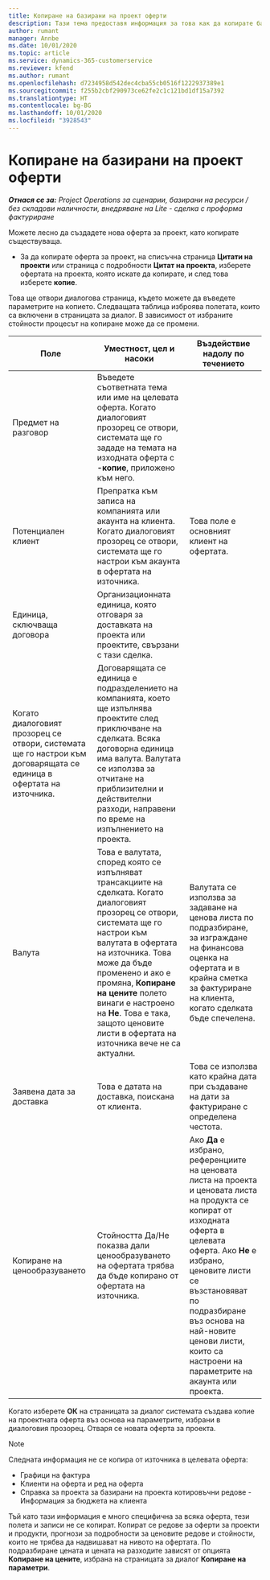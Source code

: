 ```yaml
---
title: Копиране на базирани на проект оферти
description: Тази тема предоставя информация за това как да копирате базирани на проект оферти в Project Operations.
author: rumant
manager: Annbe
ms.date: 10/01/2020
ms.topic: article
ms.service: dynamics-365-customerservice
ms.reviewer: kfend
ms.author: rumant
ms.openlocfilehash: d7234958d542dec4cba55cb0516f1222937389e1
ms.sourcegitcommit: f255b2cbf290973ce62fe2c1c121bd1df15a7392
ms.translationtype: HT
ms.contentlocale: bg-BG
ms.lasthandoff: 10/01/2020
ms.locfileid: "3928543"
---
```

# <a name="copy-project-based-quotes"></a>Копиране на базирани на проект оферти

_**Отнася се за:** Project Operations за сценарии, базирани на ресурси / без складови наличности, внедряване на Lite - сделка с проформа фактуриране_

Можете лесно да създадете нова оферта за проект, като копирате съществуваща. 

- За да копирате оферта за проект, на списъчна страница **Цитати на проекти** или страница с подробности **Цитат на проекта**, изберете офертата на проекта, която искате да копирате, и след това изберете **копие**.

Това ще отвори диалогова страница, където можете да въведете параметрите на копието. Следващата таблица изброява полетата, които са включени в страницата за диалог. В зависимост от избраните стойности процесът на копиране може да се промени.

| **Поле** | **Уместност, цел и насоки** | **Въздействие надолу по течението** |
| --- | --- | --- |
| Предмет на разговор | Въведете съответната тема или име на целевата оферта. Когато диалоговият прозорец се отвори, системата ще го зададе на темата на изходната оферта с **-копие**, приложено към него. | |
| Потенциален клиент | Препратка към записа на компанията или акаунта на клиента. Когато диалоговият прозорец се отвори, системата ще го настрои към акаунта в офертата на източника. | Това поле е основният клиент на офертата. |
| Единица, сключваща договора | Организационната единица, която отговаря за доставката на проекта или проектите, свързани с тази сделка.
Когато диалоговият прозорец се отвори, системата ще го настрои към договарящата се единица в офертата на източника. | Договарящата се единица е подразделението на компанията, което ще изпълнява проектите след приключване на сделката. Всяка договорна единица има валута. Валутата се използва за отчитане на приблизителни и действителни разходи, направени по време на изпълнението на проекта. |
| Валута | Това е валутата, според която се изпълняват трансакциите на сделката. Когато диалоговият прозорец се отвори, системата ще го настрои към валутата в офертата на източника. Това може да бъде променено и ако е промяна, **Копиране на цените** полето винаги е настроено на **Не**. Това е така, защото ценовите листи в офертата на източника вече не са актуални. | Валутата се използва за задаване на ценова листа по подразбиране, за изграждане на финансова оценка на офертата и в крайна сметка за фактуриране на клиента, когато сделката бъде спечелена. |
| Заявена дата за доставка | Това е датата на доставка, поискана от клиента. | Това се използва като крайна дата при създаване на дати за фактуриране с определена честота. |
| Копиране на ценообразуването | Стойността Да/Не показва дали ценообразуването на офертата трябва да бъде копирано от офертата на източника. | Ако **Да** е избрано, референциите на ценовата листа на проекта и ценовата листа на продукта се копират от изходната оферта в целевата оферта. Ако **Не** е избрано, ценовите листи се възстановяват по подразбиране въз основа на най-новите ценови листи, които са настроени на параметрите на акаунта или проекта. |

Когато изберете **ОК** на страницата за диалог системата създава копие на проектната оферта въз основа на параметрите, избрани в диалоговия прозорец. Отваря се новата оферта за проекта. 

> [!NOTE]
> Следната информация не се копира от източника в целевата оферта:
>
> - Графици на фактура
> - Клиенти на оферта и ред на оферта
> - Справка за проекта за базирани на проекта котировъчни редове - Информация за бюджета на клиента
>
>Тъй като тази информация е много специфична за всяка оферта, тези полета и записи не се копират. Копират се редове за оферти за проекти и продукти, прогнози за подробности за ценовите редове и стойности, които не трябва да надвишават на нивото на офертата. По подразбиране цената и цената на разходите зависят от опцията **Копиране на цените**, избрана на страницата за диалог **Копиране на параметри**.
